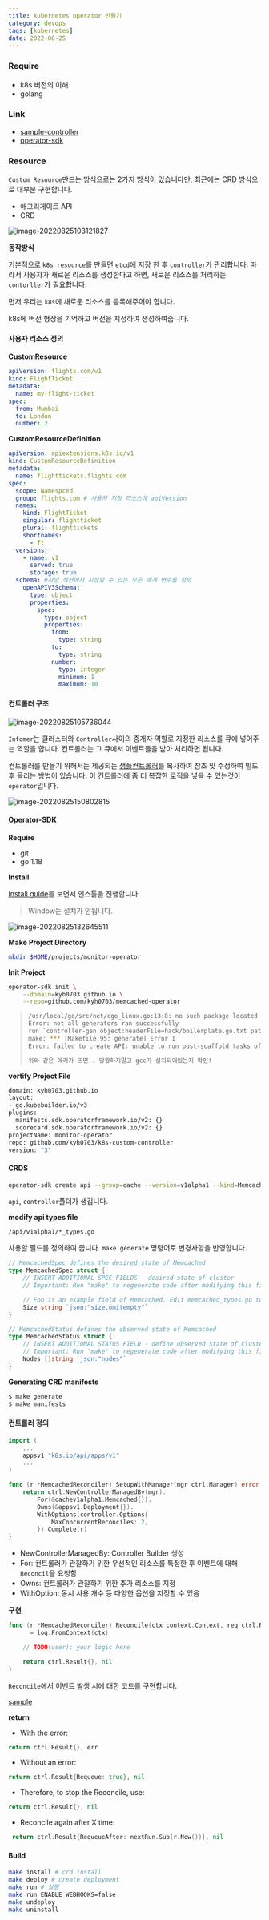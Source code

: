 ```yaml
---
title: kubernetes operator 만들기
category: devops
tags: [kubernetes]
date: 2022-08-25
---
```


### Require

- k8s 버전의 이해
- golang

### Link

- [sample-controller](https://github.com/kubernetes/sample-controller/blob/master/pkg/apis/samplecontroller/register.go)
- [operator-sdk](https://github.com/operator-framework/operator-sdk)

### Resource

`Custom Resource`만드는 방식으로는 2가지 방식이 있습니다만, 최근에는 CRD 방식으로 대부분 구현합니다.

- 애그리게이트 API
- CRD

![image-20220825103121827](../../../assets/images/posts/2022-08-25-post-controller/image-20220825103121827.png)

**동작방식**

기본적으로 `k8s resource`를 만들면 `etcd`에 저장 한 후 `controller`가 관리합니다. 따라서 사용자가 새로운 리소스를 생성한다고 하면, 새로운 리소스를 처리하는 `contorller`가 필요합니다.

먼저 우리는 `k8s`에 새로운 리소스를 등록해주어야 합니다.

k8s에 버전 형상을 기억하고 버전을 지정하여 생성하여줍니다.

#### 사용자 리소스 정의

**CustomResource**

```yaml
apiVersion: flights.com/v1
kind: FlightTicket
metadata:
  name: my-flight-ticket
spec:
  from: Mumbai
  to: London
  number: 2
```

**CustomResourceDefinition**

```yaml
apiVersion: apiextensions.k8s.io/v1
kind: CustomResourceDefinition
metadata:
  name: flighttickets.flights.com
spec:
  scope: Namespced
  group: flights.com # 사용자 지정 리소스에 apiVersion
  names:
    kind: FlightTicket
    singular: flightticket
    plural: flighttickets
    shortnames:
      - ft
  versions:
    - name: v1
      served: true
      storage: true
  schema: #사양 섹션에서 지정할 수 있는 모든 매개 변수를 정의
    openAPIV3Schema:
      type: object
      properties:
        spec:
          type: object
          properties:
            from:
              type: string
            to:
              type: string
            number:
              type: integer
              minimum: 1
              maximum: 10
```

#### 컨트롤러 구조

![image-20220825105736044](../../../assets/images/posts/2022-08-25-post-controller/image-20220825105736044.png)

`Infomer`는 클러스터와 `Controller`사이의 중개자 역할로 지정한 리소스를 큐에 넣어주는 역할을 합니다. 컨트롤러는 그 큐에서 이벤트들을 받아 처리하면 됩니다.

컨트롤러를 만들기 위해서는 제공되는 [샘플컨트롤러](https://github.com/kubernetes/sample-controller/blob/master/pkg/apis/samplecontroller/register.go)를 복사하여 참조 및 수정하여 빌드 후 올리는 방법이 있습니다. 이 컨트롤러에 좀 더 복잡한 로직을 넣을 수 있는것이 `operator`입니다.

![image-20220825150802815](../../../assets/images/posts/2022-08-25-post-controller/image-20220825150802815.png)

#### Operator-SDK

**Require**

- git
- go 1.18

**Install**

[Install guide](https://sdk.operatorframework.io/docs/installation/)를 보면서 인스톨을 진행합니다.

> Window는 설치가 안됩니다.

![image-20220825132645511](../../../assets/images/posts/2022-08-25-post-controller/image-20220825132645511.png)

**Make Project Directory**

```bash
mkdir $HOME/projects/monitor-operator
```

**Init Project**

```bash
operator-sdk init \
    --domain=kyh0703.github.io \
    --repo=github.com/kyh0703/memcached-operator
```

> ```sh
> /usr/local/go/src/net/cgo_linux.go:13:8: no such package located
> Error: not all generators ran successfully
> run `controller-gen object:headerFile=hack/boilerplate.go.txt paths=./... -w` to see all available markers, or `controller-gen object:headerFile=hack/boilerplate.go.txt paths=./... -h` for usage
> make: *** [Makefile:95: generate] Error 1
> Error: failed to create API: unable to run post-scaffold tasks of "base.go.kubebuilder.io/v3":
>
> 위와 같은 에러가 뜨면.. 당황하지말고 gcc가 설치되어있는지 확인!
> ```

**vertify Project File**

```bash
domain: kyh0703.github.io
layout:
- go.kubebuilder.io/v3
plugins:
  manifests.sdk.operatorframework.io/v2: {}
  scorecard.sdk.operatorframework.io/v2: {}
projectName: monitor-operator
repo: github.com/kyh0703/k8s-custom-controller
version: "3"
```

#### CRDS

```bash
operator-sdk create api --group=cache --version=v1alpha1 --kind=Memcached
```

`api`, `controller`폴더가 생깁니다.

**modify api types file**

`/api/v1alpha1/*_types.go`

사용할 필드를 정의하여 줍니다. `make generate` 명령어로 변경사항을 반영합니다.

```go
// MemcachedSpec defines the desired state of Memcached
type MemcachedSpec struct {
	// INSERT ADDITIONAL SPEC FIELDS - desired state of cluster
	// Important: Run "make" to regenerate code after modifying this file

	// Foo is an example field of Memcached. Edit memcached_types.go to remove/update
	Size string `json:"size,omitempty"`
}

// MemcachedStatus defines the observed state of Memcached
type MemcachedStatus struct {
	// INSERT ADDITIONAL STATUS FIELD - define observed state of cluster
	// Important: Run "make" to regenerate code after modifying this file
	Nodes []string `json:"nodes"`
}
```

**Generating CRD manifests**

```bash
$ make generate
$ make manifests
```

#### **컨트롤러 정의**

```go
import (
	...
	appsv1 "k8s.io/api/apps/v1"
	...
)

func (r *MemcachedReconciler) SetupWithManager(mgr ctrl.Manager) error {
	return ctrl.NewControllerManagedBy(mgr).
		For(&cachev1alpha1.Memcached{}).
		Owns(&appsv1.Deployment{}).
        WithOptions(controller.Options{
            MaxConcurrentReconciles: 2,
        }).Complete(r)
}
```

- NewControllerManagedBy: Controller Builder 생성
- For: 컨트롤러가 관찰하기 위한 우선적인 리소스를 특정한 후 이벤트에 대해 `Reconcil`을 요청함
- Owns: 컨트롤러가 관찰하기 위한 추가 리소스를 지정
- WithOption: 동시 사용 개수 등 다양한 옵션을 지정할 수 있음

**구현**

```go
func (r *MemcachedReconciler) Reconcile(ctx context.Context, req ctrl.Request) (ctrl.Result, error) {
	_ = log.FromContext(ctx)

	// TODO(user): your logic here

	return ctrl.Result{}, nil
}
```

`Reconcile`에서 이벤트 발생 시에 대한 코드를 구현합니다.

[sample](https://github.com/kyh0703/elasticsearch-operator/blob/main/controllers/elasticsearch_controller.go)

**return**

- With the error:

```go
return ctrl.Result{}, err
```

- Without an error:

```go
return ctrl.Result{Requeue: true}, nil
```

- Therefore, to stop the Reconcile, use:

```go
return ctrl.Result{}, nil
```

- Reconcile again after X time:

```go
 return ctrl.Result{RequeueAfter: nextRun.Sub(r.Now())}, nil
```

#### Build

```bash
make install # crd install
make deploy # create deployment
make run # 실행
make run ENABLE_WEBHOOKS=false
make undeploy
make uninstall
```
